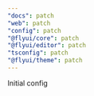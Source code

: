 ```yaml
---
"docs": patch
"web": patch
"config": patch
"@flyui/core": patch
"@flyui/editor": patch
"tsconfig": patch
"@flyui/theme": patch
---
```


Initial config
